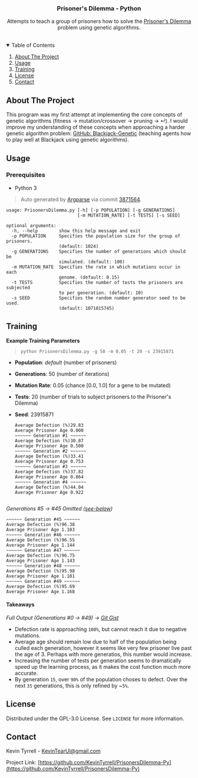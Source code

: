 
<br /><h3 align="center">Prisoner\'s Dilemma - Python</h3>

  <p align="center">
  Attempts to teach a group of prisoners how to solve the <a href="https://en.wikipedia.org/wiki/Prisoner%27s_dilemma">Prisoner's Dilemma</a> problem using genetic algorithms.
    <br />
	<br />
  </p>
</p>



<!-- TABLE OF CONTENTS -->
<details open="open">
  <summary>Table of Contents</summary>
  <ol>
    <li><a href="#about-the-project">About The Project</a></li>
    <li><a href="#usage">Usage</a></li>
	<li><a href="#training">Training</a></li>
    <li><a href="#license">License</a></li>
    <li><a href="#contact">Contact</a></li>
  </ol>
</details>



<!-- ABOUT THE PROJECT -->
## About The Project

This program was my first attempt at implementing the core concepts of genetic algorithms (fitness -> mutation/crossover -> pruning -> ↵). I would improve my understanding of these concepts when approaching a harder genetic algorithm problem: [GitHub: Blackjack-Genetic](https://github.com/KevinTyrrell/Blackjack-Genetic) (teaching agents how to play well at Blackjack using genetic algorithms).


<!-- USAGE EXAMPLES -->
## Usage

### Prerequisites

* Python 3

> Auto generated by [Argparse](https://docs.python.org/3/library/argparse.html) via commit [3871564](https://github.com/KevinTyrrell/PrisonersDilemma-Py/commit/387156477fcaa9ac088c418d6190f755d8bb371e).

```
usage: PrisonersDilemma.py [-h] [-p POPULATION] [-g GENERATIONS]
                           [-m MUTATION_RATE] [-t TESTS] [-s SEED]

optional arguments:
  -h, --help        show this help message and exit
  -p POPULATION     Specifies the population size for the group of prisoners.
                    (default: 1024)
  -g GENERATIONS    Specifies the number of generations which should be
                    simulated. (default: 100)
  -m MUTATION_RATE  Specifies the rate in which mutations occur in each
                    genome. (default: 0.15)
  -t TESTS          Specifies the number of tests the prisoners are subjected
                    to per generation. (default: 10)
  -s SEED           Specifies the random number generator seed to be used.
                    (default: 1071815745)
```

<!-- TRAINING EXAMPLE -->
## Training

**Example Training Parameters**
> `python PrisonersDilemma.py -g 50 -m 0.05 -t 20 -s 23915871`
* **Population**: *default* (number of prisoners)
* **Generations**: 50 (number of iterations)
* **Mutation Rate**: 0.05 (chance [0.0, 1.0] for a gene to be mutated)
* **Tests**: 20 (number of trials to subject prisoners to the Prisoner\'s Dilemma)
* **Seed**: 23915871


    ~~~~~~ Generation #0 ~~~~~~
    Average Defection (%)29.83
    Average Prisoner Age 0.000
    ~~~~~~ Generation #1 ~~~~~~
    Average Defection (%)30.87
    Average Prisoner Age 0.500
    ~~~~~~ Generation #2 ~~~~~~
    Average Defection (%)33.41
    Average Prisoner Age 0.753
    ~~~~~~ Generation #3 ~~~~~~
    Average Defection (%)37.82
    Average Prisoner Age 0.864
    ~~~~~~ Generation #4 ~~~~~~
    Average Defection (%)44.04
    Average Prisoner Age 0.922
	
	
*Generations #5 -> #45 Omitted ([see-below](#Takeaways))*


    ~~~~~~ Generation #45 ~~~~~~
    Average Defection (%)96.38
    Average Prisoner Age 1.183
    ~~~~~~ Generation #46 ~~~~~~
    Average Defection (%)96.55
    Average Prisoner Age 1.144
    ~~~~~~ Generation #47 ~~~~~~
    Average Defection (%)96.75
    Average Prisoner Age 1.143
    ~~~~~~ Generation #48 ~~~~~~
    Average Defection (%)95.98
    Average Prisoner Age 1.101
    ~~~~~~ Generation #49 ~~~~~~
    Average Defection (%)95.69
    Average Prisoner Age 1.168


#### Takeaways

*Full Output (Generations #0 -> #49) -> [Git Gist](https://gist.github.com/KevinTyrrell/a86f81f24ae49fd0de8c21fa090fc012)*

* Defection rate is approaching `100%`, but cannot reach it due to negative mutations.
* Average age should remain low due to half of the population being culled each generation, however it seems like very few prisoner live past the age of 3. Perhaps with more generatios, this number would increase.
* Increasing the number of tests per generation seems to dramatically speed up the learning process, as it makes the cost function much more accurate.
* By generation `15`, over `90%` of the population choses to defect. Over the next `35` generations, this is only refined by ~`5%`.


<!-- LICENSE -->
## License

Distributed under the GPL-3.0 License. See `LICENSE` for more information.



<!-- CONTACT -->
## Contact

Kevin Tyrrell - KevinTearUl@gmail.com

Project Link: [https://github.com/KevinTyrrell/PrisonersDilemma-Py](https://github.com/KevinTyrrell/PrisonersDilemma-Py)


